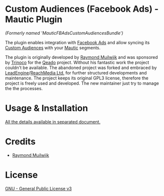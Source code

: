 # Custom Audiences (Facebook Ads) - Mautic Plugin

_(Formerly named 'MauticFBAdsCustomAudiencesBundle')_

The plugin enables integration with [Facebook Ads](https://www.facebook.com/business/ads) and allow syncing its [Custom Audiences](https://en-gb.facebook.com/business/help/341425252616329?locale=en_GB) with your [Mautic](https://www.mautic.org/) segments.

The plugin is originally developed by [Raymond Muilwijk](https://github.com/rmuilwijk) and was sponsored by [Trinoco](https://www.trinoco.nl) for the [Qeado](https://www.qeado.com) project. Without his fantastic work the project couldn't be available. The abandoned project was forked and embraced by [LeadEngine](https://www.leadengine.hu/)/[ReachMedia Ltd.](https://www.reachmedia.hu/) for further structured developments and maintenance. The project keeps its original GPL3 license, therefore the project is freely used and developed. The new maintainer just try to manage the the processes.

# Usage & Installation

[All the details available in separated document.](https://docs.google.com/document/d/1xKvPwJnyv8B-dGzerdI8rgnYea2l1tOoLO9Rlw54ABk)

# Credits

- [Raymond Muilwijk](https://github.com/rmuilwijk)

# License

[GNU - General Public License v3](https://www.gnu.org/licenses/gpl-3.0.en.html)

